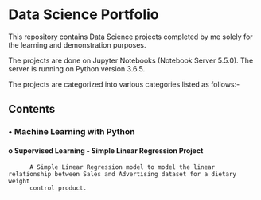 # Data Science Portfolio

This repository contains Data Science projects completed by me solely for the learning and demonstration purposes. 

The projects are done on Jupyter Notebooks (Notebook Server 5.5.0). The server is running on Python version 3.6.5.

The projects are categorized into various categories listed as follows:- 

## Contents

### •	Machine Learning with Python


   #### o	Supervised Learning - Simple Linear Regression Project
      
          A Simple Linear Regression model to model the linear relationship between Sales and Advertising dataset for a dietary weight      
          control product.


